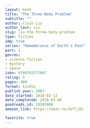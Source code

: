 ```yaml
---
layout: book
title: "The Three-Body Problem"
subtitle: ""
author: Cixin Liu
author_last: Liu
slug: liu-the-three-body-problem
type: fiction
img: true
series: "Remembrance of Earth's Past"
part: 1
genres:
- science fiction
- mystery
- space
isbn: 9780765377067
rating: 5
pages: 400
format: kindle
publish_year: 2007
date_started: 2018-02-12
date_completed: 2018-03-08
goodreads_id: 18245960
amazon_link: https://amzn.to/3eTljO2

favorite: true
---
```

